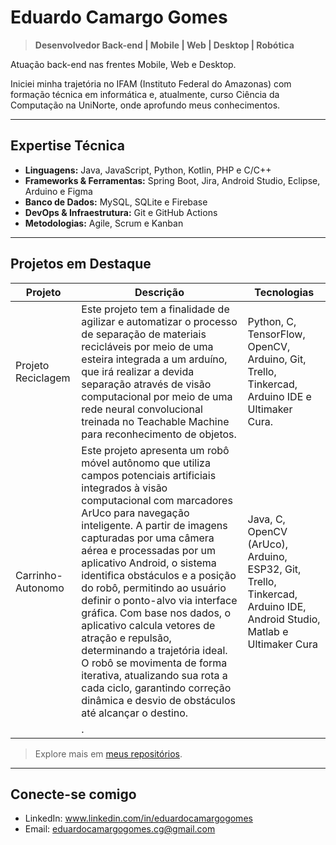 # Eduardo Camargo Gomes

> **Desenvolvedor Back-end | Mobile | Web | Desktop | Robótica**

Atuação back-end nas frentes Mobile, Web e Desktop.

Iniciei minha trajetória no IFAM (Instituto Federal do Amazonas) com formação técnica em informática e, atualmente, curso Ciência da Computação na UniNorte, onde aprofundo meus conhecimentos.

---

## Expertise Técnica

- **Linguagens:** Java, JavaScript, Python, Kotlin, PHP e C/C++  
- **Frameworks & Ferramentas:** Spring Boot, Jira, Android Studio, Eclipse, Arduino e Figma
- **Banco de Dados:** MySQL, SQLite e Firebase
- **DevOps & Infraestrutura:** Git e GitHub Actions
- **Metodologias:** Agile, Scrum e Kanban  

---

## Projetos em Destaque

| Projeto | Descrição | Tecnologias |
|--------|-----------|-------------|
| Projeto Reciclagem | Este projeto tem a finalidade de agilizar e automatizar o processo de separação de materiais recicláveis por meio de uma esteira integrada a um arduíno, que irá realizar a devida separação através de visão computacional por meio de uma rede neural convolucional treinada no Teachable Machine para reconhecimento de objetos. | Python, C, TensorFlow, OpenCV, Arduino, Git, Trello, Tinkercad, Arduino IDE e Ultimaker Cura. |
| Carrinho-Autonomo | Este projeto apresenta um robô móvel autônomo que utiliza campos potenciais artificiais integrados à visão computacional com marcadores ArUco para navegação inteligente. A partir de imagens capturadas por uma câmera aérea e processadas por um aplicativo Android, o sistema identifica obstáculos e a posição do robô, permitindo ao usuário definir o ponto-alvo via interface gráfica. Com base nos dados, o aplicativo calcula vetores de atração e repulsão, determinando a trajetória ideal. O robô se movimenta de forma iterativa, atualizando sua rota a cada ciclo, garantindo correção dinâmica e desvio de obstáculos até alcançar o destino.| Java, C, OpenCV (ArUco), Arduino, ESP32, Git, Trello, Tinkercad, Arduino IDE, Android Studio, Matlab e Ultimaker Cura |
|  | . |  |

> Explore mais em [meus repositórios](https://github.com/E-CamargoGomesCG?tab=repositories).

---

## Conecte-se comigo

- LinkedIn: www.linkedin.com/in/eduardocamargogomes
- Email: eduardocamargogomes.cg@gmail.com

